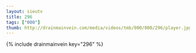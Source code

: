 ```yaml
--- 
layout: sieutv
title: 296
tags: ["000"]
thumb: http://drainmainvein.com/media/videos/tmb/000/000/296/player.jpg
---
```

{% include drainmainvein key="296" %} 
